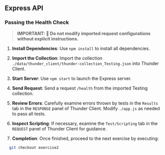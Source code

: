 ## Express API

### Passing the Health Check

> **IMPORTANT: 🚫 Do not modify imported request configurations without explicit instructions.**

1. **Install Dependencies**: Use `npm install` to install all dependencies.

2. **Import the Collection**: Import the collection `./data/thunder_client/thunder-collection_Testing.json` into Thunder Client.

3. **Start Server**: Use `npm start` to launch the Express server.

4. **Send Request**: Send a request `/health` from the imported Testing collection.

5. **Review Errors**: Carefully examine errors thrown by tests in the `Results` tab in the `RESPONSE` panel of Thunder Client. Modify `./app.js` as needed to pass all tests.

6. **Inspect Scripting**: If necessary, examine the `Test/Scripting` tab in the `REQUEST` panel of Thunder Client for guidance.

7. **Completion**: Once finished, proceed to the next exercise by executing:

```bash
  git checkout exercise2
```

